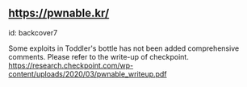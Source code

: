 https://pwnable.kr/
---
id: backcover7

Some exploits in Toddler's bottle has not been added comprehensive comments.
Please refer to the write-up of checkpoint.
https://research.checkpoint.com/wp-content/uploads/2020/03/pwnable_writeup.pdf
